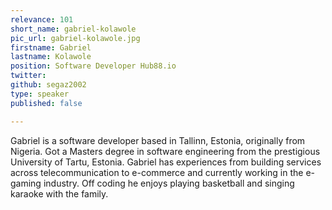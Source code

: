 ```yaml
---
relevance: 101
short_name: gabriel-kolawole
pic_url: gabriel-kolawole.jpg
firstname: Gabriel
lastname: Kolawole
position: Software Developer Hub88.io
twitter: 
github: segaz2002
type: speaker
published: false

---
```

<p>Gabriel is a software developer based in Tallinn, Estonia, originally from Nigeria. Got a Masters degree in software engineering from the prestigious University of Tartu, Estonia. Gabriel has experiences from building services across telecommunication to e-commerce and currently working in the e-gaming industry. Off coding he enjoys playing basketball and singing karaoke with the family.</p>